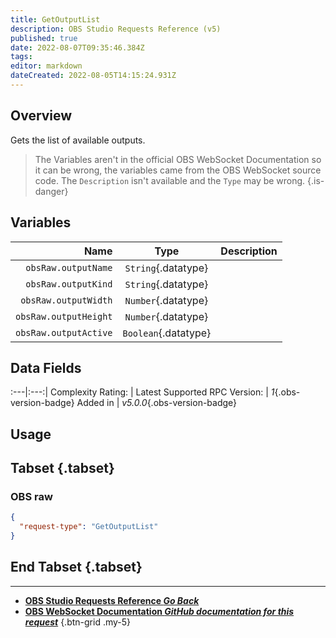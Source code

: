 ```yaml
---
title: GetOutputList
description: OBS Studio Requests Reference (v5)
published: true
date: 2022-08-07T09:35:46.384Z
tags: 
editor: markdown
dateCreated: 2022-08-05T14:15:24.931Z
---
```


## Overview
Gets the list of available outputs.

> The Variables aren't in the official OBS WebSocket Documentation so it can be wrong, the variables came from the OBS WebSocket source code. The `Description` isn't available and the `Type` may be wrong.
{.is-danger}

## Variables
Name | Type | Description | 
----:|:---------:|:------------|
`obsRaw.outputName` | `String`{.datatype} |
`obsRaw.outputKind` | `String`{.datatype} |
`obsRaw.outputWidth` | `Number`{.datatype} |
`obsRaw.outputHeight` | `Number`{.datatype} |
`obsRaw.outputActive` | `Boolean`{.datatype} |

## Data Fields
:---|:---:|
Complexity Rating: | <span class="stars stars--4"></span>
Latest Supported RPC Version: | *1*{.obs-version-badge}
Added in | *v5.0.0*{.obs-version-badge}

## Usage
## Tabset {.tabset}
### OBS raw
```json
{
  "request-type": "GetOutputList"
}
```
## End Tabset {.tabset}

---

- [<i class="mdi mdi-chevron-left"></i>**OBS Studio Requests Reference *Go Back***](/en/Broadcasters/OBS/Requests)
- [<i class="mdi mdi-github"></i> **OBS WebSocket Documentation *GitHub documentation for this request***](https://github.com/obsproject/obs-websocket/blob/master/docs/generated/protocol.md#getoutputlist)
{.btn-grid .my-5}